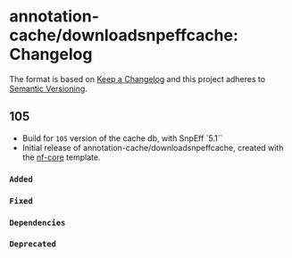 # annotation-cache/downloadsnpeffcache: Changelog

The format is based on [Keep a Changelog](https://keepachangelog.com/en/1.0.0/)
and this project adheres to [Semantic Versioning](https://semver.org/spec/v2.0.0.html).

## 105

- Build for `105` version of the cache db, with SnpEff `5.1``
- Initial release of annotation-cache/downloadsnpeffcache, created with the [nf-core](https://nf-co.re/) template.

### `Added`

### `Fixed`

### `Dependencies`

### `Deprecated`
